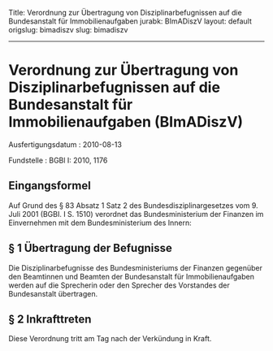 Title: Verordnung zur Übertragung von Disziplinarbefugnissen auf die Bundesanstalt
  für Immobilienaufgaben
jurabk: BImADiszV
layout: default
origslug: bimadiszv
slug: bimadiszv

---

# Verordnung zur Übertragung von Disziplinarbefugnissen auf die Bundesanstalt für Immobilienaufgaben (BImADiszV)

Ausfertigungsdatum
:   2010-08-13

Fundstelle
:   BGBl I: 2010, 1176


## Eingangsformel

Auf Grund des § 83 Absatz 1 Satz 2 des Bundesdisziplinargesetzes vom
9\. Juli 2001 (BGBI. I S. 1510) verordnet das Bundesministerium der
Finanzen im Einvernehmen mit dem Bundesministerium des Innern:


## § 1 Übertragung der Befugnisse

Die Disziplinarbefugnisse des Bundesministeriums der Finanzen
gegenüber den Beamtinnen und Beamten der Bundesanstalt für
Immobilienaufgaben werden auf die Sprecherin oder den Sprecher des
Vorstandes der Bundesanstalt übertragen.


## § 2 Inkrafttreten

Diese Verordnung tritt am Tag nach der Verkündung in Kraft.

